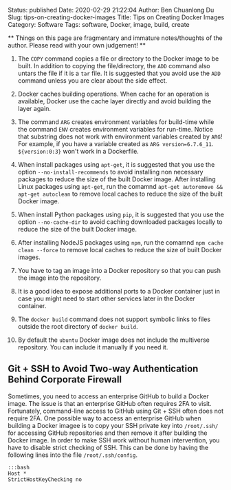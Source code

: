 Status: published
Date: 2020-02-29 21:22:04
Author: Ben Chuanlong Du
Slug: tips-on-creating-docker-images
Title: Tips on Creating Docker Images
Category: Software
Tags: software, Docker, image, build, create

**
Things on this page are
fragmentary and immature notes/thoughts of the author.
Please read with your own judgement!
**

1. The `COPY` command copies a file or directory to the Docker image to be built.
    In addition to copying the file/directory, 
    the `ADD` command also untars the file if it is a `tar` file.
    It is suggested that you avoid use the `ADD` command unless you are clear about the side effect.

2. Docker caches building operations. 
    When cache for an operation is available, 
    Docker use the cache layer directly and avoid building the layer again.

3. The command `ARG` creates environment variables for build-time 
    while the command `ENV` creates environment variables for run-time.
    Notice that substring does not work with environment variables created by `ARG`!
    For example, 
    if you have a variable created as `ARG version=6.7.6_11`. 
    `${version:0:3}` won't work in a Dockerfile.

4. When install packages using `apt-get`,
    it is suggested that you use the option `--no-install-recommends` 
    to avoid installing non necessary packages to reduce the size of the built Docker image. 
    After installing Linux packages using `apt-get`,
    run the comamnd `apt-get autoremove && apt-get autoclean` 
    to remove local caches to reduce the size of the built Docker image.

5. When install Python packages using `pip`, 
    it is suggested that you use the option `--no-cache-dir` 
    to avoid caching downloaded packages locally 
    to reduce the size of the built Docker image.

6. After installing NodeJS packages using `npm`,
    run the comamnd `npm cache clean --force` to remove local caches 
    to reduce the size of built Docker images.

7. You have to tag an image into a Docker repository 
    so that you can push the image into the repository. 

8. It is a good idea to expose additional ports to a Docker container
    just in case you might need to start other services later in the Docker container.

9. The `docker build` command does not support symbolic links 
    to files outside the root directory of `docker build`.

10. By default the `ubuntu` Docker image does not include the multiverse repository.
    You can include it manually if you need it.

## Git + SSH to Avoid Two-way Authentication Behind Corporate Firewall

Sometimes, 
you need to access an enterprise GitHub to build a Docker image. 
The issue is that an enterprise GitHub often requires 2FA to visit.
Fortunately,
command-line access to GitHub using Git + SSH often does not require 2FA. 
One possible way to access an enterprise GitHub 
when building a Docker imagee is to copy your SSH private key into `/root/.ssh/` 
for accessing GitHub repositories
and then remove it after building the Docker image.
In order to make SSH work without human intervention,
you have to disable strict checking of SSH. 
This can be done by having the following lines into the file `/root/.ssh/config`.

    :::bash
    Host *
    StrictHostKeyChecking no
